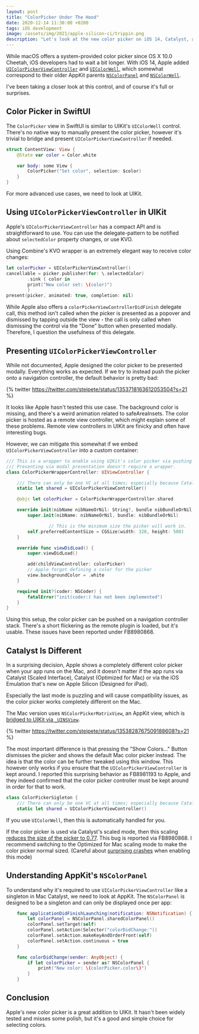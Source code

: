 ```yaml
---
layout: post
title: "ColorPicker Under The Hood"
date: 2020-12-14 11:30:00 +0200
tags: iOS development
image: /assets/img/2021/apple-silicon-ci/trippin.png
description: "Let's look at the new color picker on iOS 14, Catalyst, and its AppKit legacy: NSColorPanel"
---
```


While macOS offers a system-provided color picker since OS X 10.0 Cheetah, iOS developers had to wait a bit longer. With iOS 14, Apple added [`UIColorPickerViewController`](https://developer.apple.com/documentation/uikit/uicolorpickerviewcontroller) and [`UIColorWell`](https://developer.apple.com/documentation/uikit/uicolorwell), which somewhat correspond to their older AppKit parents [`NSColorPanel`](https://developer.apple.com/documentation/appkit/nscolorpanel) and [`NSColorWell`](https://developer.apple.com/documentation/appkit/nscolorwell).

I've been taking a closer look at this control, and of course it's full or surprises.

## Color Picker in SwiftUI

The `ColorPicker` view in SwiftUI is similar to UIKit's `UIColorWell` control. There's no native way to manually present the color picker, however it's trivial to bridge and present `UIColorPickerViewController` if needed.

```swift
struct ContentView: View {
    @State var color = Color.white

    var body: some View {
	    ColorPicker("Set color", selection: $color)
    }
}
```

For more advanced use cases, we need to look at UIKit.

## Using `UIColorPickerViewController` in UIKit

Apple's `UIColorPickerViewController` has a compact API and is straightforward to use. You can use the delegate-pattern to be notified about `selectedColor` property changes, or use KVO.

Using Combine's KVO wrapper is an extremely elegant way to receive color changes:

```swift
let colorPicker = UIColorPickerViewController()
cancellable = picker.publisher(for: \.selectedColor)
        .sink { color in
        print("New color set: \(color)")
        }
present(picker, animated: true, completion: nil)
```

While Apple also offers a `colorPickerViewControllerDidFinish` delegate call, this method isn't called when the picker is presented as a popover and dismissed by tapping outside the view - the call is only called when dismissing the control via the "Done" button when presented modally. Therefore, I question  the usefulness of this delegate.

## Presenting `UIColorPickerViewController`

While not documented, Apple designed the color picker to be presented modally. Everything works as expected. If we try to instead push the picker onto a navigation controller, the default behavior is pretty bad:

{% twitter https://twitter.com/steipete/status/1353718163612053504?s=21 %}

It looks like Apple hasn't tested this use case. The background color is missing, and there's a weird animation related to safeAreaInsets. The color picker is hosted as a remote view controller, which might explain some of these problems. Remote view controllers in UIKit are finicky and often have interesting bugs.

However, we can mitigate this somewhat if we embed `UIColorPickerViewController` into a custom container:

```swift
/// This is a wrapper to enable using UIKit's color picker via pushing in a navigation controller.
/// Presenting via modal presentation doesn't require a wrapper.
class ColorPickerWrapperController: UIViewController {

    /// There can only be one VC at all times; especially because Catalyst uses this with an external window.
    static let shared = UIColorPickerViewController()

    @objc let colorPicker = ColorPickerWrapperController.shared

    override init(nibName nibNameOrNil: String?, bundle nibBundleOrNil: Bundle?) {
        super.init(nibName: nibNameOrNil, bundle: nibBundleOrNil)

				// This is the minimum size the picker will work in.
        self.preferredContentSize = CGSize(width: 320, height: 500)
    }

    override func viewDidLoad() {
        super.viewDidLoad()

        add(childViewController: colorPicker)
        // Apple forgot defining a color for the picker
        view.backgroundColor = .white
    }

    required init?(coder: NSCoder) {
        fatalError("init(coder:) has not been implemented")
    }
}
```

Using this setup, the color picker can be pushed on a navigation controller stack. There's a short flickering as the remote plugin is loaded, but it's usable. These issues have been reported under FB8980868.

## Catalyst Is Different

In a surprising decision, Apple shows a completely different color picker when your app runs on the Mac, and it doesn't matter if the app runs via Catalyst (Scaled Interface), Catalyst (Optimized for Mac) or via the iOS Emulation that's new on Apple Silicon (Designed for iPad).

Especially the last mode is puzzling and will cause compatibility issues, as the color picker works completely different on the Mac.

The Mac version uses `NSColorPickerMatrixView`, an AppKit view, which is [bridged to UIKit via `_UINSView`](https://twitter.com/steipete/status/1353836791774777345).

{% twitter https://twitter.com/steipete/status/1353828767509188608?s=21 %}

The most important difference is that pressing the "Show Colors..." Button dismisses the picker and shows the default Mac color picker instead. The idea is that the color can be further tweaked using this window. This however only works if you ensure that the `UIColorPickerViewController` is kept around. I reported this surprising behavior as FB8981193 to Apple, and they indeed confirmed that the color picker controller must be kept around in order for that to work.

```swift
class ColorPickerSigleton {
    /// There can only be one VC at all times; especially because Catalyst uses this with an external window.
    static let shared = UIColorPickerViewController()
```

If you use `UIColorWell`, then this is automatically handled for you.

If the color picker is used via Catalyst's scaled mode, then this scaling [reduces the size of the picker to 0.77](https://twitter.com/steipete/status/1353708480511750148?s=21). This bug is reported via FB8980868. I recommend switching to the Optimized for Mac scaling mode to make the color picker normal sized. (Careful about [surprising crashes](https://steipete.com/posts/forbidden-controls-in-catalyst-mac-idiom/) when enabling this mode)

## Understanding AppKit's `NSColorPanel`

To understand why it's required to use `UIColorPickerViewController` like a singleton in Mac Catalyst, we need to look at AppKit. The `NSColorPanel` is designed to be a singleton and can only be displayed once per app:

```swift
	func applicationDidFinishLaunching(notification: NSNotification) {
		let colorPanel = NSColorPanel.sharedColorPanel()
		colorPanel.setTarget(self)
		colorPanel.setAction(Selector("colorDidChange:"))
		colorPanel.setAction.makeKeyAndOrderFront(self)
		colorPanel.setAction.continuous = true
	}

	func colorDidChange(sender: AnyObject) {
		if let colorPicker = sender as? NSColorPanel {
			print("New color: \(colorPicker.color\)")
		}
	}
```

## Conclusion

Apple's new color picker is a great addition to UIKit. It hasn't been widely tested and misses some polish, but it's a good and simple choice for selecting colors.